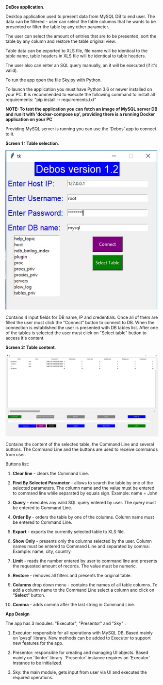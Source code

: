 **DeBos application**.

Desktop application used to present data from MySQL DB to end user.
The data can be filtered - user can select the table columns that he wants to be presented
or filter the table by any other parameter.

The user can select the amount of entries that are to be presented, sort the table
by any column and restore the table original view.

Table data can be exported to XLS file, file name will be identical to the table name,
table headers in XLS file will be identical to table headers.

The user also can enter an SQL query manually, an it will be executed (if it's valid).

To run the app open the file Sky.py with Python.

To launch the application you must have Python 3.6 or newer installed on your PC.
It is recommended to execute the following command to install all requirements:
"pip install -r requirements.txt"

<b>NOTE: To test the application you can fetch an image of MySQL server DB and run it 
with 'docker-compose up', providing there is a running Docker application on your PC</b>

Providing MySQL server is running you can use the 'Debos' app to connect to it.   

**Screen 1 : Table selection**.

<img src="https://github.com/EvgeniyJeka/Debos/blob/master/Debos_screen_1.jpg" alt="Screenshot" width="500" />

Contains 4 input fields for DB name, IP and credentials.
Once all of them are filled the user must click the "Connect" button to connect to DB.
When the connection is established the user is presented with DB tables list.
After one of the tables is selected the user must click on "Select table" button to access it's content.

**Screen 2: Table content**.

<img src="https://github.com/EvgeniyJeka/Debos/blob/master/Debos_screen_2.jpg" alt="Screenshot" width="700" />

Contains the content of the selected table, the Command Line and several buttons.
The Command Line and the buttons are used to receive commands from user.

Buttons list:

1. **Clear line** - clears the Command Line.

2. **Find By Selected Parameter** - allows to search the table by one of the selected parameters.
The column name and the value must be entered to command line while separated by equals sign.
Example:  name = John

3. **Query** - executes any valid SQL query entered by user. The query must be entered to Command Line.

4. **Order By** - orders the table by one of the columns. Column name must be entered to Command Line.

5. **Export** - exports the currently selected table to XLS file.

6. **Show Only** - presents only the columns selected by the user. Column names must be entered to Command Line and separated by comma:
Example: name, city, country

7. **Limit** - reads the number entered by user to command line and presents the requested amount of records.
The value must be numeric.

8. **Restore** - removes all filters and presents the original table.

9. **Columns** drop down menu - contains the names of all table columns. To add a column name to the Command Line
select a column and click on "**Select**" button.

10. **Comma** - adds comma after the last string in Command Line.



**__App Design__**

The app has 3 modules: "Executor", "Presentor" and "Sky" .

1. Executor: responsible for all operations with MySQL DB. Based mainly on 'pysql' library.
   New methods can be added to Executor to support new features for the app.

2. Presentor: responsible for creating and managing UI objects. Based mainly on 'tkinter' library.
   'Presentor' instance requires an 'Executor' instance to be initialized.

3. Sky: the main module, gets input from user via UI and executes the required operations.
